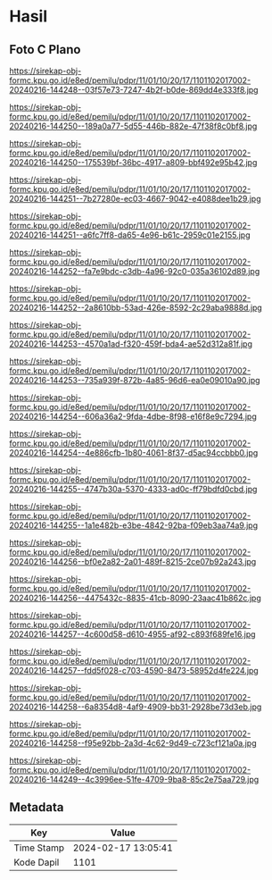 # Hasil

## Foto C Plano

https://sirekap-obj-formc.kpu.go.id/e8ed/pemilu/pdpr/11/01/10/20/17/1101102017002-20240216-144248--03f57e73-7247-4b2f-b0de-869dd4e333f8.jpg

https://sirekap-obj-formc.kpu.go.id/e8ed/pemilu/pdpr/11/01/10/20/17/1101102017002-20240216-144250--189a0a77-5d55-446b-882e-47f38f8c0bf8.jpg

https://sirekap-obj-formc.kpu.go.id/e8ed/pemilu/pdpr/11/01/10/20/17/1101102017002-20240216-144250--175539bf-36bc-4917-a809-bbf492e95b42.jpg

https://sirekap-obj-formc.kpu.go.id/e8ed/pemilu/pdpr/11/01/10/20/17/1101102017002-20240216-144251--7b27280e-ec03-4667-9042-e4088dee1b29.jpg

https://sirekap-obj-formc.kpu.go.id/e8ed/pemilu/pdpr/11/01/10/20/17/1101102017002-20240216-144251--a6fc7ff8-da65-4e96-b61c-2959c01e2155.jpg

https://sirekap-obj-formc.kpu.go.id/e8ed/pemilu/pdpr/11/01/10/20/17/1101102017002-20240216-144252--fa7e9bdc-c3db-4a96-92c0-035a36102d89.jpg

https://sirekap-obj-formc.kpu.go.id/e8ed/pemilu/pdpr/11/01/10/20/17/1101102017002-20240216-144252--2a8610bb-53ad-426e-8592-2c29aba9888d.jpg

https://sirekap-obj-formc.kpu.go.id/e8ed/pemilu/pdpr/11/01/10/20/17/1101102017002-20240216-144253--4570a1ad-f320-459f-bda4-ae52d312a81f.jpg

https://sirekap-obj-formc.kpu.go.id/e8ed/pemilu/pdpr/11/01/10/20/17/1101102017002-20240216-144253--735a939f-872b-4a85-96d6-ea0e09010a90.jpg

https://sirekap-obj-formc.kpu.go.id/e8ed/pemilu/pdpr/11/01/10/20/17/1101102017002-20240216-144254--606a36a2-9fda-4dbe-8f98-e16f8e9c7294.jpg

https://sirekap-obj-formc.kpu.go.id/e8ed/pemilu/pdpr/11/01/10/20/17/1101102017002-20240216-144254--4e886cfb-1b80-4061-8f37-d5ac94ccbbb0.jpg

https://sirekap-obj-formc.kpu.go.id/e8ed/pemilu/pdpr/11/01/10/20/17/1101102017002-20240216-144255--4747b30a-5370-4333-ad0c-ff79bdfd0cbd.jpg

https://sirekap-obj-formc.kpu.go.id/e8ed/pemilu/pdpr/11/01/10/20/17/1101102017002-20240216-144255--1a1e482b-e3be-4842-92ba-f09eb3aa74a9.jpg

https://sirekap-obj-formc.kpu.go.id/e8ed/pemilu/pdpr/11/01/10/20/17/1101102017002-20240216-144256--bf0e2a82-2a01-489f-8215-2ce07b92a243.jpg

https://sirekap-obj-formc.kpu.go.id/e8ed/pemilu/pdpr/11/01/10/20/17/1101102017002-20240216-144256--4475432c-8835-41cb-8090-23aac41b862c.jpg

https://sirekap-obj-formc.kpu.go.id/e8ed/pemilu/pdpr/11/01/10/20/17/1101102017002-20240216-144257--4c600d58-d610-4955-af92-c893f689fe16.jpg

https://sirekap-obj-formc.kpu.go.id/e8ed/pemilu/pdpr/11/01/10/20/17/1101102017002-20240216-144257--fdd5f028-c703-4590-8473-58952d4fe224.jpg

https://sirekap-obj-formc.kpu.go.id/e8ed/pemilu/pdpr/11/01/10/20/17/1101102017002-20240216-144258--6a8354d8-4af9-4909-bb31-2928be73d3eb.jpg

https://sirekap-obj-formc.kpu.go.id/e8ed/pemilu/pdpr/11/01/10/20/17/1101102017002-20240216-144258--f95e92bb-2a3d-4c62-9d49-c723cf121a0a.jpg

https://sirekap-obj-formc.kpu.go.id/e8ed/pemilu/pdpr/11/01/10/20/17/1101102017002-20240216-144249--4c3996ee-51fe-4709-9ba8-85c2e75aa729.jpg


## Metadata

| Key        | Value               |
| ---------- | ------------------- |
| Time Stamp | 2024-02-17 13:05:41 |
| Kode Dapil | 1101                |



